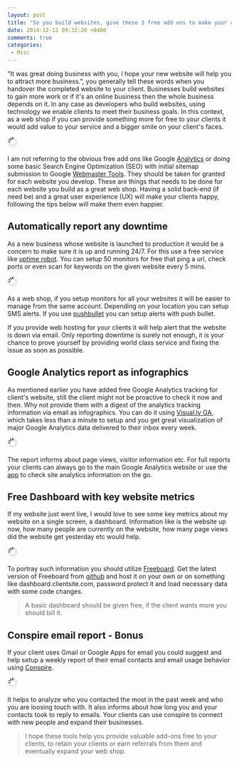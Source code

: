```yaml
---
layout: post
title: "So you build websites, give these 3 free add ons to make your clients happier"
date: 2014-12-12 09:32:20 +0400
comments: true
categories:
 - Misc
---
```


"It was great doing business with you, I hope your new website will help you to attract more business.",
you generally tell these words when you handover the completed website to your client. Businesses build websites
to gain more work or if it's an online business then the whole business depends on it. In any case as developers
who build websites, using technology we enable clients to meet their business goals. In this context, as a web
shop if you can provide something more for free to your clients it would add value to your service and a bigger
smile on your client's faces.

<img class="center" src="/images/generic/loading.gif" data-echo="/images/free-site-services/free-site-services.jpg" title="Free site services" alt="Free site services">

<!-- more -->
I am not referring to the obvious free add ons like Google [Analytics](http://google.com/analytics) or doing some
basic Search Engine Optimization (SEO) with initial sitemap submission to
Google [Webmaster Tools](http://google.com/webmaster-tools). They should be taken for granted for each website
you develop. These are things that needs to be done for each website you build as a great web shop. Having a solid
back-end (if need be) and a great user experience (UX) will make your clients happy, following the tips below
will make them even happier.

## Automatically report any downtime
As a new business whose website is launched to production it would be a concern to make sure it is up and
running 24/7. For this use a free service like [uptime robot](http://uptimerobot.com). You can setup 50 monitors
for free that ping a url, check ports or even scan for keywords on the given website every 5 mins.

<img class="center" src="/images/generic/loading.gif" data-echo="/images/free-site-services/uptime-robot.jpg" title="Automatically report downtime with uptimerobot" alt="Automatically report downtime with uptimerobot">

As a web shop, if you setup monitors for all your websites it will be easier to manage from the same account.
Depending on your location you can setup SMS alerts. If you use [pushbullet](http://pushbullet.com) you can
setup alerts with push bullet.

If you provide web hosting for your clients it will help alert that the website is down via email. Only reporting
downtime is surely not enough, it is your chance to prove yourself by providing world class service and fixing
the issue as soon as possible.

## Google Analytics report as infographics
As mentioned earlier you have added free Google Analytics tracking for client's website, still the client might
not be proactive to check it now and then. Why not provide them with a digest of the analytics tracking information
via email as infographics. You can do it using [Visual.ly GA](http://visual.ly/), which takes less than a minute
to setup and you get great visualization of major Google Analytics data delivered to their inbox every week.

<img class="center" src="/images/generic/loading.gif" data-echo="/images/free-site-services/ga-visually.jpg" title="Communicate Google Analytics Report as infographics" alt="Communicate Google Analytics Report as infographics">

The report informs about page views, visitor information etc. For full reports your clients can always go to
the main Google Analytics website or use the [app](https://play.google.com/store/apps/details?id=com.google.android.apps.giant&hl=en) to check site analytics information
on the go.

## Free Dashboard with key website metrics
If my website just went live, I would love to see some key metrics about my website on a single screen, a
dashboard. Information like is the website up now, how many people are currently on the website, how many page
views did the website get yesterday etc would help.

<img class="center" src="/images/generic/loading.gif" data-echo="/images/free-site-services/freeboard.jpg" title="Show major site metrics on a dashboard" alt="Show major site metrics on a dashboard">

To portray such information you should utilize [Freeboard](http://freeboard.io). Get the latest version of Freeboard
from [github](https://github.com/Freeboard/freeboard) and host it on your own or on something like dashboard.clientsite.com,
password protect it and load necessary data with some code changes.

>A basic dashboard should be given free, if the client wants more you should bill it.

## Conspire email report - Bonus
If your client uses Gmail or Google Apps for email you could suggest and help setup a weekly report of their
email contacts and email usage behavior using [Conspire](http://conspire.com).

<img class="center" src="/images/generic/loading.gif" data-echo="/images/free-site-services/conspire.jpg" title="Email reports with conspire" alt="Email reports with conspire">

It helps to analyze who you contacted the most in the past week and who you are loosing touch with.
It also informs about how long you and your contacts took to reply to emails. Your clients can use conspire to
connect with new people and expand their businesses.

>I hope these tools help you provide valuable add-ons free to your clients, to retain your clients or earn
>referrals from them and eventually expand your web shop.